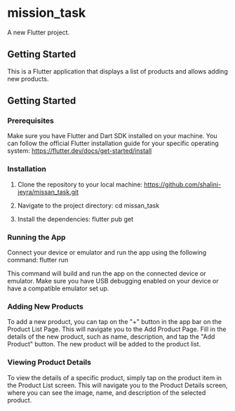 # mission_task

A new Flutter project.

## Getting Started

This is a Flutter application that displays a list of products and allows adding new products.

## Getting Started

### Prerequisites

Make sure you have Flutter and Dart SDK installed on your machine. You can follow the official Flutter installation guide for your specific operating system: https://flutter.dev/docs/get-started/install

### Installation

1. Clone the repository to your local machine: https://github.com/shalini-jeyra/missan_task.git

2. Navigate to the project directory: cd missan_task

3. Install the dependencies: flutter pub get

### Running the App

Connect your device or emulator and run the app using the following command: flutter run


This command will build and run the app on the connected device or emulator. Make sure you have USB debugging enabled on your device or have a compatible emulator set up.

### Adding New Products

To add a new product, you can tap on the "+" button in the app bar on the Product List Page. This will navigate you to the Add Product Page. Fill in the details of the new product, such as name, description, and tap the "Add Product" button. The new product will be added to the product list.

### Viewing Product Details

To view the details of a specific product, simply tap on the product item in the Product List screen. This will navigate you to the Product Details screen, where you can see the image, name, and description of the selected product.


